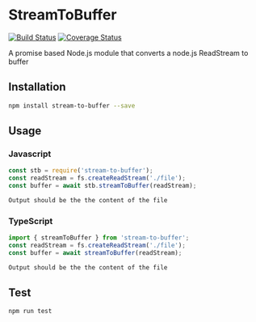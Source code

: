 # StreamToBuffer

[![Build Status](https://travis-ci.org/jferrl/stream-to-buffer.svg?branch=master)](https://travis-ci.org/jferrl/stream-to-buffer)
[![Coverage Status](https://coveralls.io/repos/github/jferrl/stream-to-buffer/badge.svg?branch=master)](https://coveralls.io/github/jferrl/stream-to-buffer?branch=master)

A promise based Node.js module that converts a node.js ReadStream to buffer

## Installation

```sh
npm install stream-to-buffer --save
```

## Usage

### Javascript

```javascript
const stb = require('stream-to-buffer');
const readStream = fs.createReadStream('./file');
const buffer = await stb.streamToBuffer(readStream);
```

```sh
Output should be the the content of the file
```

### TypeScript

```typescript
import { streamToBuffer } from 'stream-to-buffer';
const readStream = fs.createReadStream('./file');
const buffer = await streamToBuffer(readStream);
```

```sh
Output should be the the content of the file
```

## Test

```sh
npm run test
```
